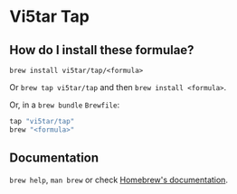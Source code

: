 # Vi5tar Tap

## How do I install these formulae?

`brew install vi5tar/tap/<formula>`

Or `brew tap vi5tar/tap` and then `brew install <formula>`.

Or, in a `brew bundle` `Brewfile`:

```ruby
tap "vi5tar/tap"
brew "<formula>"
```

## Documentation

`brew help`, `man brew` or check [Homebrew's documentation](https://docs.brew.sh).
